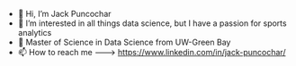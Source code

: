 - 👋 Hi, I’m Jack Puncochar
- 👀 I’m interested in all things data science, but I have a passion for sports analytics
- 🌱 Master of Science in Data Science from UW-Green Bay
- 📫 How to reach me ---> https://www.linkedin.com/in/jack-puncochar/

<!---
puncj09/puncj09 is a ✨ special ✨ repository because its `README.md` (this file) appears on your GitHub profile.
You can click the Preview link to take a look at your changes.
--->

